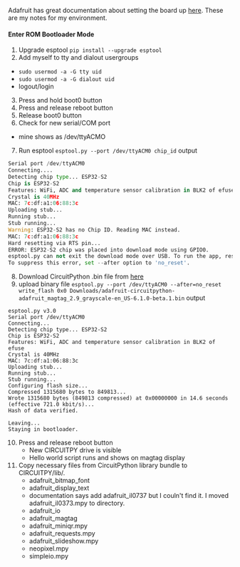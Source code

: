 Adafruit has great documentation about setting the board up [here](https://learn.adafruit.com/adafruit-magtag/rom-bootloader). 
These are my notes for my environment. 

#### Enter ROM Bootloader Mode
1. Upgrade esptool
  ````pip install --upgrade esptool````
2. Add myself to tty and dialout usergroups
- ````sudo usermod -a -G tty uid````
- ````sudo usermod -a -G dialout uid````
- logout/login
3. Press and hold boot0 button
4. Press and release reboot button
5. Release boot0 button
6. Check for new serial/COM port
  - mine shows as /dev/ttyACMO
7. Run esptool
  ````esptool.py --port /dev/ttyACM0 chip_id````
  output
  ```esptool.py v3.0
Serial port /dev/ttyACM0
Connecting....
Detecting chip type... ESP32-S2
Chip is ESP32-S2
Features: WiFi, ADC and temperature sensor calibration in BLK2 of efuse
Crystal is 40MHz
MAC: 7c:df:a1:06:88:3c
Uploading stub...
Running stub...
Stub running...
Warning: ESP32-S2 has no Chip ID. Reading MAC instead.
MAC: 7c:df:a1:06:88:3c
Hard resetting via RTS pin...
ERROR: ESP32-S2 chip was placed into download mode using GPIO0.
esptool.py can not exit the download mode over USB. To run the app, reset the chip manually.
To suppress this error, set --after option to 'no_reset'.
```
8. Download CircuitPython .bin file from [here](https://circuitpython.org/board/adafruit_magtag_2.9_grayscale/)
9. upload binary file
```esptool.py --port /dev/ttyACM0 --after=no_reset write_flash 0x0 Downloads/adafruit-circuitpython-adafruit_magtag_2.9_grayscale-en_US-6.1.0-beta.1.bin```
output
```
esptool.py v3.0
Serial port /dev/ttyACM0
Connecting...
Detecting chip type... ESP32-S2
Chip is ESP32-S2
Features: WiFi, ADC and temperature sensor calibration in BLK2 of efuse
Crystal is 40MHz
MAC: 7c:df:a1:06:88:3c
Uploading stub...
Running stub...
Stub running...
Configuring flash size...
Compressed 1315680 bytes to 849813...
Wrote 1315680 bytes (849813 compressed) at 0x00000000 in 14.6 seconds (effective 721.0 kbit/s)...
Hash of data verified.

Leaving...
Staying in bootloader.
```
10. Press and release reboot button
    - New CIRCUITPY drive is visible
    - Hello world script runs and shows on magtag display
11. Copy necessary files from CircuitPython library bundle to CIRCUITPY/lib/. 
    - adafruit_bitmap_font
    - adafruit_display_text
    - documentation says add adafruit_il0737 but I couln't find it. I moved adafruit_il0373.mpy to directory.
    - adafruit_io
    - adafruit_magtag
    - adafruit_miniqr.mpy
    - adafruit_requests.mpy
    - adafruit_slideshow.mpy
    - neopixel.mpy
    - simpleio.mpy
